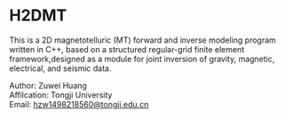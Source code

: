 # H2DMT
This is a 2D magnetotelluric (MT) forward and inverse modeling program written in C++, based on a structured regular-grid finite element framework,designed as a module for joint inversion of gravity, magnetic, electrical, and seismic data.​   
  
Author: Zuwei Huang    
Affilcation: Tongji University      
Email: hzw1498218560@tongji.edu.cn    

